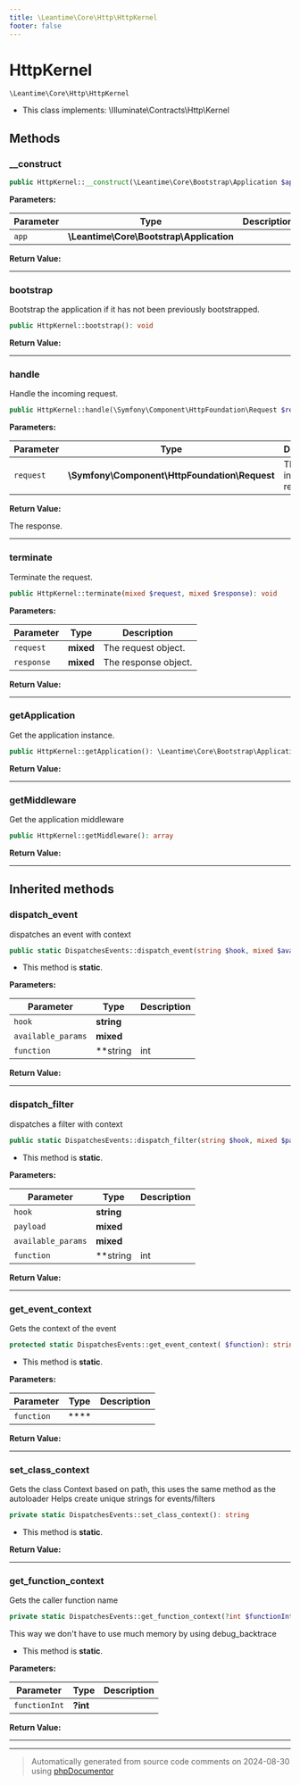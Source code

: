 ```yaml
---
title: \Leantime\Core\Http\HttpKernel
footer: false
---
```


# HttpKernel




`\Leantime\Core\Http\HttpKernel`

* This class implements: \Illuminate\Contracts\Http\Kernel



## Methods

### __construct



```php
public HttpKernel::__construct(\Leantime\Core\Bootstrap\Application $app): mixed
```








**Parameters:**

| Parameter | Type | Description |
|-----------|------|-------------|
| `app` | **\Leantime\Core\Bootstrap\Application** |  |


**Return Value:**





---
### bootstrap

Bootstrap the application if it has not been previously bootstrapped.

```php
public HttpKernel::bootstrap(): void
```









**Return Value:**





---
### handle

Handle the incoming request.

```php
public HttpKernel::handle(\Symfony\Component\HttpFoundation\Request $request): \Symfony\Component\HttpFoundation\Response
```








**Parameters:**

| Parameter | Type | Description |
|-----------|------|-------------|
| `request` | **\Symfony\Component\HttpFoundation\Request** | The incoming request. |


**Return Value:**

The response.



---
### terminate

Terminate the request.

```php
public HttpKernel::terminate(mixed $request, mixed $response): void
```








**Parameters:**

| Parameter | Type | Description |
|-----------|------|-------------|
| `request` | **mixed** | The request object. |
| `response` | **mixed** | The response object. |


**Return Value:**





---
### getApplication

Get the application instance.

```php
public HttpKernel::getApplication(): \Leantime\Core\Bootstrap\Application
```









**Return Value:**





---
### getMiddleware

Get the application middleware

```php
public HttpKernel::getMiddleware(): array
```









**Return Value:**





---


## Inherited methods

### dispatch_event

dispatches an event with context

```php
public static DispatchesEvents::dispatch_event(string $hook, mixed $available_params = [], string|int|null $function = null): void
```



* This method is **static**.




**Parameters:**

| Parameter | Type | Description |
|-----------|------|-------------|
| `hook` | **string** |  |
| `available_params` | **mixed** |  |
| `function` | **string|int|null** |  |


**Return Value:**





---
### dispatch_filter

dispatches a filter with context

```php
public static DispatchesEvents::dispatch_filter(string $hook, mixed $payload, mixed $available_params = [], string|int|null $function = null): mixed
```



* This method is **static**.




**Parameters:**

| Parameter | Type | Description |
|-----------|------|-------------|
| `hook` | **string** |  |
| `payload` | **mixed** |  |
| `available_params` | **mixed** |  |
| `function` | **string|int|null** |  |


**Return Value:**





---
### get_event_context

Gets the context of the event

```php
protected static DispatchesEvents::get_event_context( $function): string
```



* This method is **static**.




**Parameters:**

| Parameter | Type | Description |
|-----------|------|-------------|
| `function` | **** |  |


**Return Value:**





---
### set_class_context

Gets the class Context based on path, this uses the same method as the autoloader
Helps create unique strings for events/filters

```php
private static DispatchesEvents::set_class_context(): string
```



* This method is **static**.





**Return Value:**





---
### get_function_context

Gets the caller function name

```php
private static DispatchesEvents::get_function_context(?int $functionInt = null): string
```

This way we don't have to use much memory by using debug_backtrace

* This method is **static**.




**Parameters:**

| Parameter | Type | Description |
|-----------|------|-------------|
| `functionInt` | **?int** |  |


**Return Value:**





---


---
> Automatically generated from source code comments on 2024-08-30 using [phpDocumentor](http://www.phpdoc.org/)
